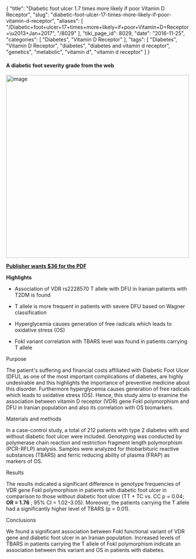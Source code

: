 {
    "title": "Diabetic foot ulcer 1.7 times more likely if poor Vitamin D Receptor",
    "slug": "diabetic-foot-ulcer-17-times-more-likely-if-poor-vitamin-d-receptor",
    "aliases": [
        "/Diabetic+foot+ulcer+17+times+more+likely+if+poor+Vitamin+D+Receptor+\u2013+Jan+2017",
        "/8029"
    ],
    "tiki_page_id": 8029,
    "date": "2016-11-25",
    "categories": [
        "Diabetes",
        "Vitamin D Receptor"
    ],
    "tags": [
        "Diabetes",
        "Vitamin D Receptor",
        "diabetes",
        "diabetes and vitamin d receptor",
        "genetics",
        "metabolic",
        "vitamin d",
        "vitamin d receptor"
    ]
}


#### A diabetic foot severity grade from the web

<img src="https://d1bk1kqxc0sym.cloudfront.net/attachments/jpeg/diabetic-foot-grade.jpg" alt="image" width="500">

</div>

 **[Publisher wants $36 for the PDF](http://www.sciencedirect.com/science/article/pii/S0378111916308915)** 

 **Highlights** 

* Association of VDR rs2228570 T allele with DFU in Iranian patients with T2DM is found

* T allele is more frequent in patients with severe DFU based on Wagner classification

* Hyperglycemia causes generation of free radicals which leads to oxidative stress (OS)

* FokI variant correlation with TBARS level was found in patients carrying T allele

Purpose

The patient's suffering and financial costs affiliated with Diabetic Foot Ulcer (DFU), as one of the most important complications of diabetes, are highly undesirable and this highlights the importance of preventive medicine about this disorder. Furthermore hyperglycemia causes generation of free radicals which leads to oxidative stress (OS). Hence, this study aims to examine the association between vitamin D receptor (VDR) gene FokI polymorphism and DFU in Iranian population and also its correlation with OS biomarkers.

Materials and methods

In a case-control study, a total of 212 patients with type 2 diabetes with and without diabetic foot ulcer were included. Genotyping was conducted by polymerase chain reaction and restriction fragment length polymorphism (PCR-RFLP) analysis. Samples were analyzed for thiobarbituric reactive substances (TBARS) and ferric reducing ability of plasma (FRAP) as markers of OS.

Results

The results indicated a significant difference in genotype frequencies of VDR gene FokI polymorphism in patients with diabetic foot ulcer in comparison to those without diabetic foot ulcer (TT + TC vs. CC p = 0.04;  **OR = 1.76** ; 95% CI = 1.02–3.05). Moreover, the patients carrying the T allele had a significantly higher level of TBARS (p = 0.01).

Conclusions

We found a significant association between FokI functional variant of VDR gene and diabetic foot ulcer in an Iranian population. Increased levels of TBARS in patients carrying the T allele of FokI polymorphism indicate an association between this variant and OS in patients with diabetes.